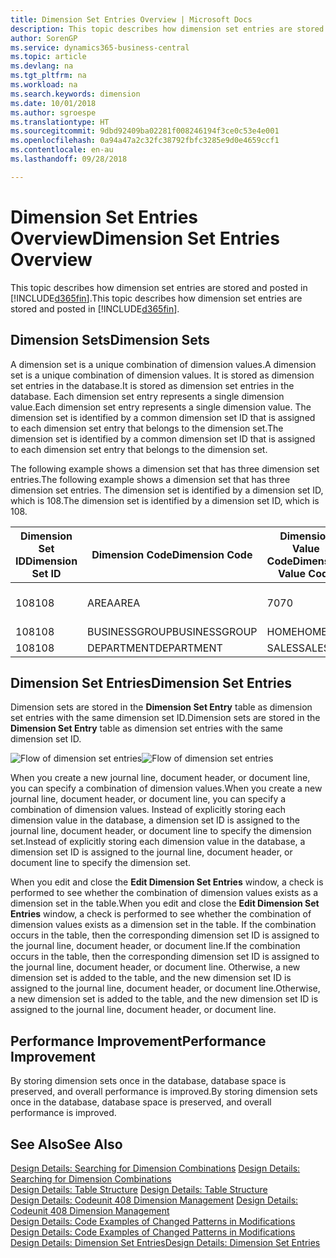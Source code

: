 ```yaml
---
title: Dimension Set Entries Overview | Microsoft Docs
description: This topic describes how dimension set entries are stored and posted in Dynamcis 365.
author: SorenGP
ms.service: dynamics365-business-central
ms.topic: article
ms.devlang: na
ms.tgt_pltfrm: na
ms.workload: na
ms.search.keywords: dimension
ms.date: 10/01/2018
ms.author: sgroespe
ms.translationtype: HT
ms.sourcegitcommit: 9dbd92409ba02281f008246194f3ce0c53e4e001
ms.openlocfilehash: 0a94a47a2c32fc38792fbfc3285e9d0e4659ccf1
ms.contentlocale: en-au
ms.lasthandoff: 09/28/2018

---
```

# <a name="dimension-set-entries-overview"></a><span data-ttu-id="a4f01-103">Dimension Set Entries Overview</span><span class="sxs-lookup"><span data-stu-id="a4f01-103">Dimension Set Entries Overview</span></span>
<span data-ttu-id="a4f01-104">This topic describes how dimension set entries are stored and posted in [!INCLUDE[d365fin](includes/d365fin_md.md)].</span><span class="sxs-lookup"><span data-stu-id="a4f01-104">This topic describes how dimension set entries are stored and posted in [!INCLUDE[d365fin](includes/d365fin_md.md)].</span></span>  

## <a name="dimension-sets"></a><span data-ttu-id="a4f01-105">Dimension Sets</span><span class="sxs-lookup"><span data-stu-id="a4f01-105">Dimension Sets</span></span>  
<span data-ttu-id="a4f01-106">A dimension set is a unique combination of dimension values.</span><span class="sxs-lookup"><span data-stu-id="a4f01-106">A dimension set is a unique combination of dimension values.</span></span> <span data-ttu-id="a4f01-107">It is stored as dimension set entries in the database.</span><span class="sxs-lookup"><span data-stu-id="a4f01-107">It is stored as dimension set entries in the database.</span></span> <span data-ttu-id="a4f01-108">Each dimension set entry represents a single dimension value.</span><span class="sxs-lookup"><span data-stu-id="a4f01-108">Each dimension set entry represents a single dimension value.</span></span> <span data-ttu-id="a4f01-109">The dimension set is identified by a common dimension set ID that is assigned to each dimension set entry that belongs to the dimension set.</span><span class="sxs-lookup"><span data-stu-id="a4f01-109">The dimension set is identified by a common dimension set ID that is assigned to each dimension set entry that belongs to the dimension set.</span></span>  

<span data-ttu-id="a4f01-110">The following example shows a dimension set that has three dimension set entries.</span><span class="sxs-lookup"><span data-stu-id="a4f01-110">The following example shows a dimension set that has three dimension set entries.</span></span> <span data-ttu-id="a4f01-111">The dimension set is identified by a dimension set ID, which is 108.</span><span class="sxs-lookup"><span data-stu-id="a4f01-111">The dimension set is identified by a dimension set ID, which is 108.</span></span>  

|<span data-ttu-id="a4f01-112">Dimension Set ID</span><span class="sxs-lookup"><span data-stu-id="a4f01-112">Dimension Set ID</span></span>|<span data-ttu-id="a4f01-113">Dimension Code</span><span class="sxs-lookup"><span data-stu-id="a4f01-113">Dimension Code</span></span>|<span data-ttu-id="a4f01-114">Dimension Value Code</span><span class="sxs-lookup"><span data-stu-id="a4f01-114">Dimension Value Code</span></span>|<span data-ttu-id="a4f01-115">Dimension Value Name</span><span class="sxs-lookup"><span data-stu-id="a4f01-115">Dimension Value Name</span></span>|  
|----------------------|--------------------|--------------------------|--------------------------|  
|<span data-ttu-id="a4f01-116">108</span><span class="sxs-lookup"><span data-stu-id="a4f01-116">108</span></span>|<span data-ttu-id="a4f01-117">AREA</span><span class="sxs-lookup"><span data-stu-id="a4f01-117">AREA</span></span>|<span data-ttu-id="a4f01-118">70</span><span class="sxs-lookup"><span data-stu-id="a4f01-118">70</span></span>|<span data-ttu-id="a4f01-119">America North</span><span class="sxs-lookup"><span data-stu-id="a4f01-119">America North</span></span>|  
|<span data-ttu-id="a4f01-120">108</span><span class="sxs-lookup"><span data-stu-id="a4f01-120">108</span></span>|<span data-ttu-id="a4f01-121">BUSINESSGROUP</span><span class="sxs-lookup"><span data-stu-id="a4f01-121">BUSINESSGROUP</span></span>|<span data-ttu-id="a4f01-122">HOME</span><span class="sxs-lookup"><span data-stu-id="a4f01-122">HOME</span></span>|<span data-ttu-id="a4f01-123">Home</span><span class="sxs-lookup"><span data-stu-id="a4f01-123">Home</span></span>|  
|<span data-ttu-id="a4f01-124">108</span><span class="sxs-lookup"><span data-stu-id="a4f01-124">108</span></span>|<span data-ttu-id="a4f01-125">DEPARTMENT</span><span class="sxs-lookup"><span data-stu-id="a4f01-125">DEPARTMENT</span></span>|<span data-ttu-id="a4f01-126">SALES</span><span class="sxs-lookup"><span data-stu-id="a4f01-126">SALES</span></span>|<span data-ttu-id="a4f01-127">Sales</span><span class="sxs-lookup"><span data-stu-id="a4f01-127">Sales</span></span>|  

## <a name="dimension-set-entries"></a><span data-ttu-id="a4f01-128">Dimension Set Entries</span><span class="sxs-lookup"><span data-stu-id="a4f01-128">Dimension Set Entries</span></span>  
<span data-ttu-id="a4f01-129">Dimension sets are stored in the **Dimension Set Entry** table as dimension set entries with the same dimension set ID.</span><span class="sxs-lookup"><span data-stu-id="a4f01-129">Dimension sets are stored in the **Dimension Set Entry** table as dimension set entries with the same dimension set ID.</span></span>  

<span data-ttu-id="a4f01-130">![Flow of dimension set entries](media/dimensionentrynav7.png "Flow of dimension set entries")</span><span class="sxs-lookup"><span data-stu-id="a4f01-130">![Flow of dimension set entries](media/dimensionentrynav7.png "Flow of dimension set entries")</span></span>  

<span data-ttu-id="a4f01-131">When you create a new journal line, document header, or document line, you can specify a combination of dimension values.</span><span class="sxs-lookup"><span data-stu-id="a4f01-131">When you create a new journal line, document header, or document line, you can specify a combination of dimension values.</span></span> <span data-ttu-id="a4f01-132">Instead of explicitly storing each dimension value in the database, a dimension set ID is assigned to the journal line, document header, or document line to specify the dimension set.</span><span class="sxs-lookup"><span data-stu-id="a4f01-132">Instead of explicitly storing each dimension value in the database, a dimension set ID is assigned to the journal line, document header, or document line to specify the dimension set.</span></span>  

<span data-ttu-id="a4f01-133">When you edit and close the **Edit Dimension Set Entries** window, a check is performed to see whether the combination of dimension values exists as a dimension set in the table.</span><span class="sxs-lookup"><span data-stu-id="a4f01-133">When you edit and close the **Edit Dimension Set Entries** window, a check is performed to see whether the combination of dimension values exists as a dimension set in the table.</span></span> <span data-ttu-id="a4f01-134">If the combination occurs in the table, then the corresponding dimension set ID is assigned to the journal line, document header, or document line.</span><span class="sxs-lookup"><span data-stu-id="a4f01-134">If the combination occurs in the table, then the corresponding dimension set ID is assigned to the journal line, document header, or document line.</span></span> <span data-ttu-id="a4f01-135">Otherwise, a new dimension set is added to the table, and the new dimension set ID is assigned to the journal line, document header, or document line.</span><span class="sxs-lookup"><span data-stu-id="a4f01-135">Otherwise, a new dimension set is added to the table, and the new dimension set ID is assigned to the journal line, document header, or document line.</span></span>  

## <a name="performance-improvement"></a><span data-ttu-id="a4f01-136">Performance Improvement</span><span class="sxs-lookup"><span data-stu-id="a4f01-136">Performance Improvement</span></span>  
<span data-ttu-id="a4f01-137">By storing dimension sets once in the database, database space is preserved, and overall performance is improved.</span><span class="sxs-lookup"><span data-stu-id="a4f01-137">By storing dimension sets once in the database, database space is preserved, and overall performance is improved.</span></span>  

## <a name="see-also"></a><span data-ttu-id="a4f01-138">See Also</span><span class="sxs-lookup"><span data-stu-id="a4f01-138">See Also</span></span>  
<span data-ttu-id="a4f01-139">[Design Details: Searching for Dimension Combinations](design-details-searching-for-dimension-combinations.md) </span><span class="sxs-lookup"><span data-stu-id="a4f01-139">[Design Details: Searching for Dimension Combinations](design-details-searching-for-dimension-combinations.md) </span></span>  
<span data-ttu-id="a4f01-140">[Design Details: Table Structure](design-details-table-structure.md) </span><span class="sxs-lookup"><span data-stu-id="a4f01-140">[Design Details: Table Structure](design-details-table-structure.md) </span></span>  
<span data-ttu-id="a4f01-141">[Design Details: Codeunit 408 Dimension Management](design-details-codeunit-408-dimension-management.md) </span><span class="sxs-lookup"><span data-stu-id="a4f01-141">[Design Details: Codeunit 408 Dimension Management](design-details-codeunit-408-dimension-management.md) </span></span>  
<span data-ttu-id="a4f01-142">[Design Details: Code Examples of Changed Patterns in Modifications](design-details-code-examples-of-changed-patterns-in-modifications.md) </span><span class="sxs-lookup"><span data-stu-id="a4f01-142">[Design Details: Code Examples of Changed Patterns in Modifications](design-details-code-examples-of-changed-patterns-in-modifications.md) </span></span>  
[<span data-ttu-id="a4f01-143">Design Details: Dimension Set Entries</span><span class="sxs-lookup"><span data-stu-id="a4f01-143">Design Details: Dimension Set Entries</span></span>](design-details-dimension-set-entries.md)   

